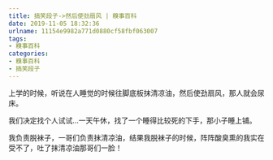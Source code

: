 ```yaml
---
title: 搞笑段子->然后使劲扇风 | 糗事百科
date: 2019-11-05 18:32:36
urlname: 11154e9982a771d0880cf58fbf063007
tags: 
- 糗事百科
categories:
- 糗事百科
- 搞笑段子
---
```

上学的时候，听说在人睡觉的时候往脚底板抹清凉油，然后使劲扇风，那人就会尿床。

我们决定找个人试试…一天午休，找了一个睡得比较死的下手，那小子睡上铺。

我负责脱袜子，一哥们负责抹清凉油，结果我脱袜子的时候，阵阵酸臭熏的我实在受不了，吐了抹清凉油那哥们一脸！


